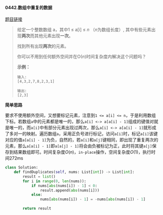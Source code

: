 #### 0442.数组中重复的数据

[题目链接](https://leetcode-cn.com/problems/find-all-duplicates-in-an-array)

> 给定一个整数数组 a，其中1 ≤ a[i] ≤ *n* （*n*为数组长度）, 其中有些元素出现**两次**而其他元素出现**一次**。
>
> 找到所有出现**两次**的元素。
>
> 你可以不用到任何额外空间并在O(*n*)时间复杂度内解决这个问题吗？
>
> **示例：**
>
> ```
> 输入:
> [4,3,2,7,8,2,3,1]
> 
> 输出:
> [2,3]
> ```

**简单思路**

要求不使用额外空间，又想要标记元素，注意到```1 <= a[i] <= n```，于是利用数组下标。若数组```a```中的元素都是唯一的，那么```a[i] <-> a[a[i] - 1]```组成的键值对就是唯一的，而```a[i]```中有部分元素出现过两次，那么```a[i] <-> a[a[i] - 1]```就形成了多对一的映射。遍历数组```a```，采用正负号进行标记，访问```a[i]```时，标记```a[i]```该键对应的值```a[a[i] - 1]```为负，自然的，若```a[i]```和```a[j]```键相同，即出现了重复两次的元素，那么```a[a[i] - 1]```即```a[a[j] - 1]```将会由负被标记为正，此时将其键```a[j]```保存到结果数组即可。时间复杂度$O(n)$，```in-place```操作，空间复杂度$O(1)$，执行时间272ms

```python
class Solution:
    def findDuplicates(self, nums: List[int]) -> List[int]:
        result = list()
        for i in range(0, len(nums)):
            if nums[abs(nums[i]) - 1] < 0:
                result.append(abs(nums[i]))
            else:
                nums[abs(nums[i]) - 1] = -nums[abs(nums[i]) - 1]
        
        return result
```


